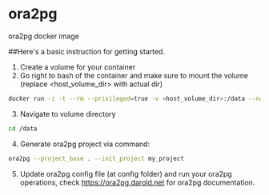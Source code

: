 # ora2pg
ora2pg docker image

##Here's a basic instruction for getting started.

1. Create a volume for your container
2. Go right to bash of the container and make sure to mount the volume (replace <host_volume_dir> with actual dir)
```bash
docker run -i -t --rm --privileged=true -v <host_volume_dir>:/data --name ora2pg xeranas/ora2pg /bin/bash
```
3. Navigate to volume directory 
```bash
cd /data
```
4. Generate ora2pg project via command: 
```bash
ora2pg --project_base . --init_project my_project
```
5. Update ora2pg config file (at config folder) and run your ora2pg operations, check https://ora2pg.darold.net for ora2pg documentation.

